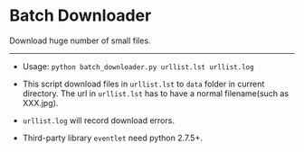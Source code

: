 Batch Downloader
================

Download huge number of small files.

----------------
* Usage: `python batch_downloader.py urllist.lst urllist.log`

* This script download files in `urllist.lst` to `data` folder in current directory. The url in `urllist.lst` has to have a normal filename(such as XXX.jpg).

* `urllist.log` will record download errors.

* Third-party library `eventlet` need python 2.7.5+.   